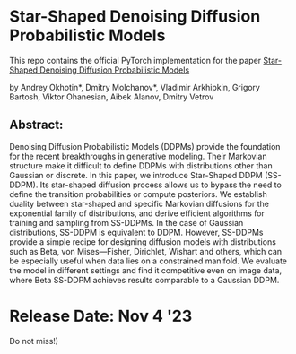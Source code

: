 # Star-Shaped Denoising Diffusion Probabilistic Models
This repo contains the official PyTorch implementation for the paper [Star-Shaped Denoising Diffusion Probabilistic Models](https://arxiv.org/abs/2302.05259)

by Andrey Okhotin*, Dmitry Molchanov*, Vladimir Arkhipkin, Grigory Bartosh, Viktor Ohanesian, Aibek
Alanov, Dmitry Vetrov

## Abstract:
Denoising Diffusion Probabilistic Models (DDPMs) provide the foundation for
the recent breakthroughs in generative modeling. Their Markovian structure make
it difficult to define DDPMs with distributions other than Gaussian or discrete.
In this paper, we introduce Star-Shaped DDPM (SS-DDPM). Its star-shaped
diffusion process allows us to bypass the need to define the transition probabilities
or compute posteriors. We establish duality between star-shaped and specific
Markovian diffusions for the exponential family of distributions, and derive efficient
algorithms for training and sampling from SS-DDPMs. In the case of Gaussian
distributions, SS-DDPM is equivalent to DDPM. However, SS-DDPMs provide a
simple recipe for designing diffusion models with distributions such as Beta, von
Mises—Fisher, Dirichlet, Wishart and others, which can be especially useful when
data lies on a constrained manifold. We evaluate the model in different settings
and find it competitive even on image data, where Beta SS-DDPM achieves results
comparable to a Gaussian DDPM.


# Release Date: Nov 4 '23
Do not miss!)
